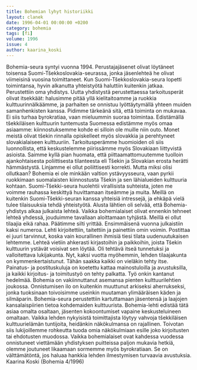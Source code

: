 ```yaml
---
title: Bohemian lyhyt historiikki
layout: clanek
date: 1996-04-01 00:00:00 +0200
category: bohemia
tags: [fi]
volume: 1996
issue: 4
author: kaarina_koski
---
```

  
Bohemia-seura syntyi vuonna 1994. Perustajajäsenet olivat löytäneet toisensa Suomi-Tšekkoslovakia-seurassa, jonka jäsenlehteä he olivat viimeisinä vuosina toimittaneet. Kun Suomi-Tšekkoslovakia-seura lopetti toimintansa, hyvin alkanutta yhteistyötä haluttiin kuitenkin jatkaa. Perustettiin oma yhdistys.
Uutta yhdistystä perustettaessa tarkoitusperät olivat itsekkäät: halusimme pitää yllä kielitaitoamme ja ruokkia kulttuurinnälkäämme, ja parhaiten se onnistuu lyöttäytymällä yhteen muiden samanhenkisten kanssa. Pidimme tärkeänä sitä, että toiminta on mukavaa. Ei siis turhaa byrokratiaa, vaan mieluummin suoraa toimintaa. Edistämällä tšekkiläisen kulttuurin tuntemusta Suomessa edistämme myös omaa asiaamme: kiinnostuksemme kohde ei silloin ole muille niin outo. 
Monet meistä olivat tšekin rinnalla opiskelleet myös slovakkia ja perehtyneet slovakialaiseen kulttuuriin. Tarkoitusperämme huomioiden oli siis luonnollista, että keskustelemme piirissämme myös Slovakiaan liittyvistä asioista. Saimme kyllä pian huomata, että piittaamattomuutemme tuolloin ajankohtaisesta poliittisesta tilanteesta eli Tšekin ja Slovakian erosta herätti hämmästystä. Linjamme ei ollut poliittisesti korrekti. Mutta miksi olisi ollutkaan? Bohemia ei ole minkään valtion ystävyysseura, vaan pyrkii ruokkimaan suomalaisten kiinnostusta Tšekin ja sen lähialueiden kulttuuria kohtaan. Suomi-Tšekki-seura huolehtii virallisista suhteista, joten me voimme rauhassa keskittyä huvittamaan itseämme ja muita. Meillä on kuitenkin Suomi-Tšekki-seuran kanssa yhteisiä intressejä, ja ehkäpä vielä tulee tilaisuuksia tehdä yhteistyötä. 
Alusta lähtien oli selvää, että Bohemia-yhdistys alkaa julkaista lehteä. Vaikka bohemialaiset olivat ennenkin tehneet lehteä yhdessä, jouduimme tavallaan aloittamaan tyhjästä. Meillä ei ollut tilaajia eikä rahaa. Päätimme silti yrittää. 
Ensimmäisenä vuonna julkaistiin kaksi numeroa. Lehti kirjoitettiin, taitettiin ja painettiin omin voimin. Postittaa ei juuri tarvinnut, koska vain kourallinen ihmisiä tiesi tilata uudenuutukaisen lehtemme. Lehteä vietiin ahkerasti kirjastoihin ja paikkoihin, joista Tšekin kulttuurin ystävät voisivat sen löytää. Oli tehtävä itseä tunnetuksi ja valloitettava lukijakunta. 
Nyt, kaksi vuotta myöhemmin, lehden tilaajakunta on kymmenkertaistunut. Tähän saakka kaikki on vieläkin tehty itse. Painatus- ja postituskuluja on koetettu kattaa mainostuloilla ja avustuksilla, ja kaikki kirjoitus- ja toimitustyö on tehty palkatta. Työ onkin kantanut hedelmää. Bohemia on vakiinnuttanut asemansa pienten kulttuurilehtien joukossa. Onnistumisen ilo on kuitenkin muuttunut arkiseksi aherrukseksi, jonka tuoksinaan toivoisimme useinkin muutaman ylimääräisen käden ja silmäparin. 
Bohemia-seura perustettiin kartuttamaan jäsentensä ja laajojen kansalaispiirien tietoa kohdemaiden kulttuurista. Bohemia-lehti edistää tätä asiaa omalta osaltaan, jäsenten kokoontumiset vapaine keskusteluineen omaltaan. Vaikka lehden nykyisistä toimittajista löytyy vahvoja tšekkiläisen kulttuurielämän tuntijoita, heidänkin näkökulmansa on rajallinen. Toivotan siis lukijoillemme rohkeutta tuoda omia näkökulmiaan esille joko kirjoitusten tai ehdotusten muodossa. 
Vaikka bohemialaiset ovat kahdessa vuodessa onnistuneet viettämään yhdistyksen puitteissa paljon mukavia hetkiä, olemme joutuneet likaamaan sormemme myös byrokratiaan. Se on välttämätöntä, jos haluaa hankkia lehden ilmestymisen turvaavia avustuksia. 
Kaarina Koski 
(Bohemia 4/1996) 